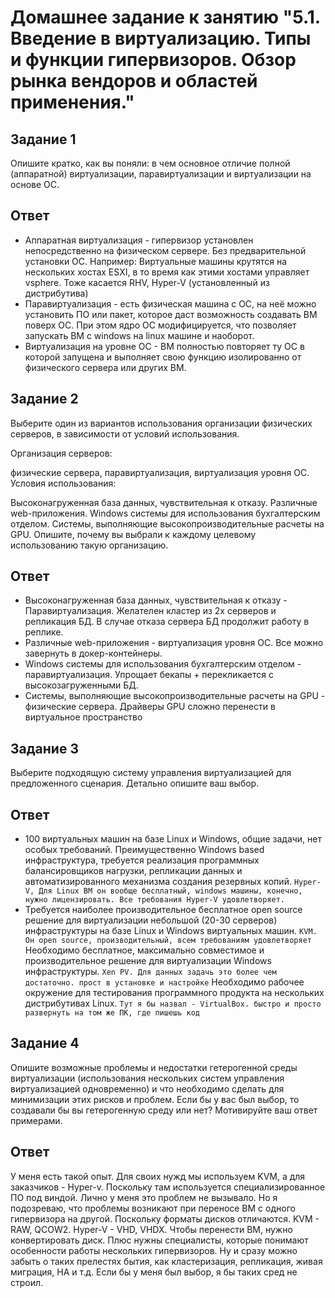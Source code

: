 # Домашнее задание к занятию "5.1. Введение в виртуализацию. Типы и функции гипервизоров. Обзор рынка вендоров и областей применения."
## Задание 1
Опишите кратко, как вы поняли: в чем основное отличие полной (аппаратной) виртуализации, паравиртуализации и виртуализации на основе ОС.
## Ответ
 * Аппаратная виртуализация - гипервизор установлен непосредственно на физическом сервере. Без предварительной установки ОС. Например: Виртуальные машины крутятся на нескольких хостах ESXI, в то время как этими хостами управляет vsphere. Тоже касается RHV, Hyper-V (установленный из дистрибутива)
 * Паравиртуализация - есть физическая машина с ОС, на неё можно установить ПО или пакет, которое даст возможность создавать ВМ поверх ОС. При этом ядро ОС модифицируется, что позволяет запускать ВМ с windows на linux машине и наоборот. 
 * Виртуализация на уровне ОС - ВМ полностью повторяет ту ОС в которой запущена и выполняет свою функцию изолированно от физического сервера или других ВМ.

## Задание 2
Выберите один из вариантов использования организации физических серверов, в зависимости от условий использования.

Организация серверов:

физические сервера,
паравиртуализация,
виртуализация уровня ОС.
Условия использования:

Высоконагруженная база данных, чувствительная к отказу.
Различные web-приложения.
Windows системы для использования бухгалтерским отделом.
Системы, выполняющие высокопроизводительные расчеты на GPU.
Опишите, почему вы выбрали к каждому целевому использованию такую организацию.

## Ответ
 * Высоконагруженная база данных, чувствительная к отказу - Паравиртуализация. Желателен кластер из 2х серверов и репликация БД. В случае отказа сервера БД продолжит работу в реплике.
 * Различные web-приложения - виртуализация уровня ОС. Все можно завернуть в докер-контейнеры.
 * Windows системы для использования бухгалтерским отделом - паравиртуализация. Упрощает бекапы + перекликается с высокозагруженными БД.
 * Системы, выполняющие высокопроизводительные расчеты на GPU - физические сервера. Драйверы GPU сложно перенести в виртуальное пространство

## Задание 3
Выберите подходящую систему управления виртуализацией для предложенного сценария. Детально опишите ваш выбор.

## Ответ

 * 100 виртуальных машин на базе Linux и Windows, общие задачи, нет особых требований. Преимущественно Windows based инфраструктура, требуется реализация программных балансировщиков нагрузки, репликации данных и автоматизированного механизма создания резервных копий. ```Hyper-V, Для Linux ВМ он вообще бесплатный, windows машины, конечно, нужно лицензировать. Все требования Hyper-V удовлетворяет.```
 * Требуется наиболее производительное бесплатное open source решение для виртуализации небольшой (20-30 серверов) инфраструктуры на базе Linux и Windows виртуальных машин. ```KVM. Он open source, производительный, всем требованиям удовлетворяет```
Необходимо бесплатное, максимально совместимое и производительное решение для виртуализации Windows инфраструктуры. ```Xen PV. Для данных задачь это более чем достаточно. прост в установке и настройке```
Необходимо рабочее окружение для тестирования программного продукта на нескольких дистрибутивах Linux. ```Тут я бы назвал - VirtualBox. быстро и просто развернуть на том же ПК, где пишешь код```

## Задание 4
Опишите возможные проблемы и недостатки гетерогенной среды виртуализации (использования нескольких систем управления виртуализацией одновременно) и что необходимо сделать для минимизации этих рисков и проблем. Если бы у вас был выбор, то создавали бы вы гетерогенную среду или нет? Мотивируйте ваш ответ примерами.
## Ответ
У меня есть такой опыт. Для своих нужд мы используем KVM, а для заказчиков - Hyper-v. Поскольку там используется специализированное ПО под виндой. Лично у меня это проблем не вызывало. Но я подозреваю, что проблемы возникают при переносе ВМ с одного гипервизора на другой. Поскольку форматы дисков отличаются. KVM - RAW, QCOW2. Hyper-V - VHD, VHDX. Чтобы перенести ВМ, нужно конвертировать диск. Плюс нужны специалисты, которые понимают особенности работы нескольких гипервизоров. Ну и сразу можно забыть о таких прелестях бытия, как кластеризация, репликация, живая миграция, HA и т.д. Если бы у меня был выбор, я бы таких сред не строил. 
